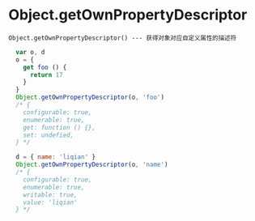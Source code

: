 # Object.getOwnPropertyDescriptor

```Object.getOwnPropertyDescriptor() --- 获得对象对应自定义属性的描述符```

  ```js
    var o, d
    o = {
      get foo () {
        return 17
      }
    }
    Object.getOwnPropertyDescriptor(o, 'foo')
    /* {
      configurable: true,
      enumerable: true,
      get: function () {},
      set: undefied,
    } */

    d = { name: 'liqian' }
    Object.getOwnPropertyDescriptor(o, 'name')
    /* {
      configurable: true,
      enumerable: true,
      writable: true,
      value: 'liqian'
    } */
  ```